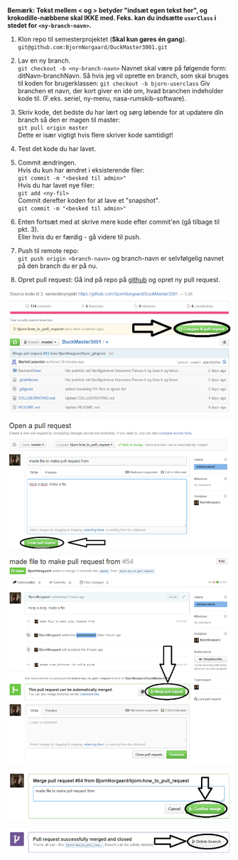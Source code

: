 **Bemærk: Tekst mellem < og > betyder "indsæt egen tekst her", og krokodille-næbbene skal IKKE med. Feks. kan du indsætte 
`userClass` i stedet for `<ny-branch-navn>`.**

1. Klon repo til semesterprojektet (**Skal kun gøres én gang**).  
`git@github.com:BjornNorgaard/DuckMaster3001.git`

2. Lav en ny branch.  
`git checkout -b <ny-branch-navn>` 
Navnet skal være på følgende form: ditNavn-branchNavn.
Så hvis jeg vil oprette en branch, som skal bruges til koden for brugerklassen: 
`git checkout -b bjorn-userclass`
Giv branchen et navn, der kort giver en idé om, hvad branchen indeholder kode til. (F.eks. seriel, ny-menu, nasa-rumskib-software).

3. Skriv kode, det bedste du har lært og sørg løbende for at updatere din branch så den er magen til master:  
`git pull origin master`  
Dette er især vigtigt hvis flere skriver kode samtidigt!

4. Test det kode du har lavet.

5. Commit ændringen.  
Hvis du kun har ændret i eksisterende filer:  
`git commit -m "<besked til admin>"`  
Hvis du har lavet nye filer:  
`git add <ny-fil>`  
Commit derefter koden for at lave et "snapshot".  
`git commit -m "<besked til admin>"`

6. Enten fortsæt med at skrive mere kode efter commit'en (gå tilbage til pkt. 3).  
Eller hvis du er færdig - gå videre til push.

7. Push til remote repo:  
`git push origin <branch-navn>`
og branch-navn er selvfølgelig navnet på den branch du er på nu.

8. Opret pull request:
Gå ind på repo på [github](https://github.com/BjornNorgaard/DuckMaster3001) og opret ny pull request.

![Opret pull request](https://github.com/BjornNorgaard/DuckMaster3001/blob/master/Pictures/CollaborationGuide/pull_request_01.png)

![Bekræft pull request](https://github.com/BjornNorgaard/DuckMaster3001/blob/master/Pictures/CollaborationGuide/pull_request_02.png)

![Merge branch](https://github.com/BjornNorgaard/DuckMaster3001/blob/master/Pictures/CollaborationGuide/pull_request_03.png)

![Confirm merge](https://github.com/BjornNorgaard/DuckMaster3001/blob/master/Pictures/CollaborationGuide/pull_request_04.png)

![Delete branch](https://github.com/BjornNorgaard/DuckMaster3001/blob/master/Pictures/CollaborationGuide/pull_request_05.png)
